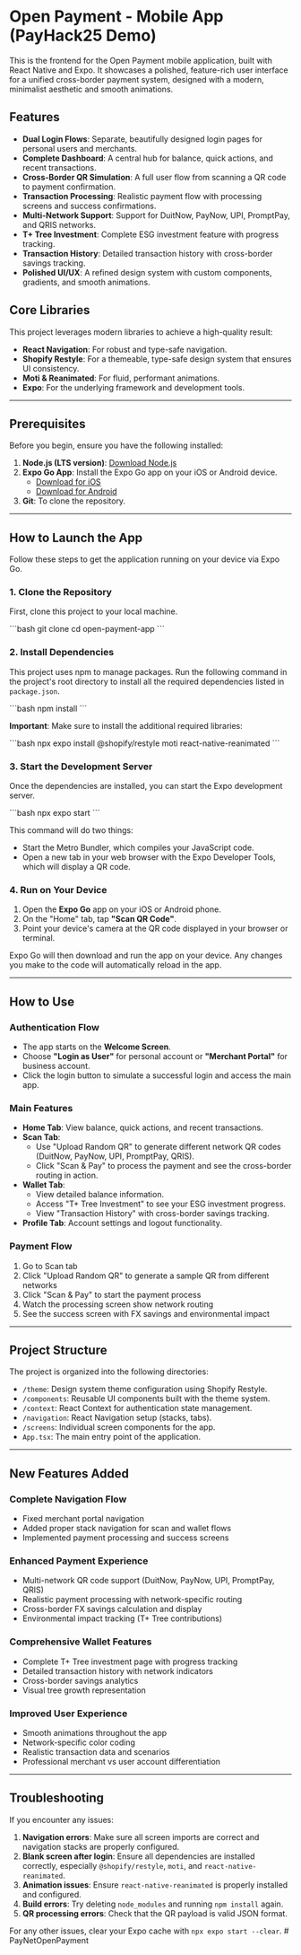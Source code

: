 # Open Payment - Mobile App (PayHack25 Demo)

This is the frontend for the Open Payment mobile application, built with React Native and Expo. It showcases a polished, feature-rich user interface for a unified cross-border payment system, designed with a modern, minimalist aesthetic and smooth animations.

## Features

- **Dual Login Flows**: Separate, beautifully designed login pages for personal users and merchants.
- **Complete Dashboard**: A central hub for balance, quick actions, and recent transactions.
- **Cross-Border QR Simulation**: A full user flow from scanning a QR code to payment confirmation.
- **Transaction Processing**: Realistic payment flow with processing screens and success confirmations.
- **Multi-Network Support**: Support for DuitNow, PayNow, UPI, PromptPay, and QRIS networks.
- **T+ Tree Investment**: Complete ESG investment feature with progress tracking.
- **Transaction History**: Detailed transaction history with cross-border savings tracking.
- **Polished UI/UX**: A refined design system with custom components, gradients, and smooth animations.

## Core Libraries

This project leverages modern libraries to achieve a high-quality result:

- **React Navigation**: For robust and type-safe navigation.
- **Shopify Restyle**: For a themeable, type-safe design system that ensures UI consistency.
- **Moti & Reanimated**: For fluid, performant animations.
- **Expo**: For the underlying framework and development tools.

---

## Prerequisites

Before you begin, ensure you have the following installed:

1. **Node.js (LTS version)**: [Download Node.js](https://nodejs.org/)
2. **Expo Go App**: Install the Expo Go app on your iOS or Android device.
    - [Download for iOS](https://apps.apple.com/us/app/expo-go/id982107779)
    - [Download for Android](https://play.google.com/store/apps/details?id=host.exp.exponent)
3. **Git**: To clone the repository.

---

## How to Launch the App

Follow these steps to get the application running on your device via Expo Go.

### 1. Clone the Repository

First, clone this project to your local machine.

\`\`\`bash
git clone <your-repository-url>
cd open-payment-app
\`\`\`

### 2. Install Dependencies

This project uses npm to manage packages. Run the following command in the project's root directory to install all the required dependencies listed in `package.json`.

\`\`\`bash
npm install
\`\`\`

**Important**: Make sure to install the additional required libraries:

\`\`\`bash
npx expo install @shopify/restyle moti react-native-reanimated
\`\`\`

### 3. Start the Development Server

Once the dependencies are installed, you can start the Expo development server.

\`\`\`bash
npx expo start
\`\`\`

This command will do two things:
- Start the Metro Bundler, which compiles your JavaScript code.
- Open a new tab in your web browser with the Expo Developer Tools, which will display a QR code.

### 4. Run on Your Device

1. Open the **Expo Go** app on your iOS or Android phone.
2. On the "Home" tab, tap **"Scan QR Code"**.
3. Point your device's camera at the QR code displayed in your browser or terminal.

Expo Go will then download and run the app on your device. Any changes you make to the code will automatically reload in the app.

---

## How to Use

### Authentication Flow
- The app starts on the **Welcome Screen**.
- Choose **"Login as User"** for personal account or **"Merchant Portal"** for business account.
- Click the login button to simulate a successful login and access the main app.

### Main Features
- **Home Tab**: View balance, quick actions, and recent transactions.
- **Scan Tab**: 
  - Use "Upload Random QR" to generate different network QR codes (DuitNow, PayNow, UPI, PromptPay, QRIS).
  - Click "Scan & Pay" to process the payment and see the cross-border routing in action.
- **Wallet Tab**: 
  - View detailed balance information.
  - Access "T+ Tree Investment" to see your ESG investment progress.
  - View "Transaction History" with cross-border savings tracking.
- **Profile Tab**: Account settings and logout functionality.

### Payment Flow
1. Go to Scan tab
2. Click "Upload Random QR" to generate a sample QR from different networks
3. Click "Scan & Pay" to start the payment process
4. Watch the processing screen show network routing
5. See the success screen with FX savings and environmental impact

---

## Project Structure

The project is organized into the following directories:

- `/theme`: Design system theme configuration using Shopify Restyle.
- `/components`: Reusable UI components built with the theme system.
- `/context`: React Context for authentication state management.
- `/navigation`: React Navigation setup (stacks, tabs).
- `/screens`: Individual screen components for the app.
- `App.tsx`: The main entry point of the application.

---

## New Features Added

### Complete Navigation Flow
- Fixed merchant portal navigation
- Added proper stack navigation for scan and wallet flows
- Implemented payment processing and success screens

### Enhanced Payment Experience
- Multi-network QR code support (DuitNow, PayNow, UPI, PromptPay, QRIS)
- Realistic payment processing with network-specific routing
- Cross-border FX savings calculation and display
- Environmental impact tracking (T+ Tree contributions)

### Comprehensive Wallet Features
- Complete T+ Tree investment page with progress tracking
- Detailed transaction history with network indicators
- Cross-border savings analytics
- Visual tree growth representation

### Improved User Experience
- Smooth animations throughout the app
- Network-specific color coding
- Realistic transaction data and scenarios
- Professional merchant vs user account differentiation

---

## Troubleshooting

If you encounter any issues:

1. **Navigation errors**: Make sure all screen imports are correct and navigation stacks are properly configured.
2. **Blank screen after login**: Ensure all dependencies are installed correctly, especially `@shopify/restyle`, `moti`, and `react-native-reanimated`.
3. **Animation issues**: Ensure `react-native-reanimated` is properly installed and configured.
4. **Build errors**: Try deleting `node_modules` and running `npm install` again.
5. **QR processing errors**: Check that the QR payload is valid JSON format.

For any other issues, clear your Expo cache with `npx expo start --clear`.
#   P a y N e t O p e n P a y m e n t  
 